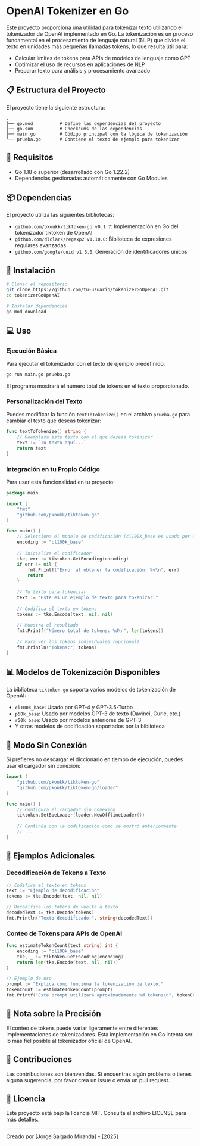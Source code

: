 # OpenAI Tokenizer en Go

Este proyecto proporciona una utilidad para tokenizar texto utilizando el tokenizador de OpenAI implementado en Go. La tokenización es un proceso fundamental en el procesamiento de lenguaje natural (NLP) que divide el texto en unidades más pequeñas llamadas tokens, lo que resulta útil para:

- Calcular límites de tokens para APIs de modelos de lenguaje como GPT
- Optimizar el uso de recursos en aplicaciones de NLP
- Preparar texto para análisis y procesamiento avanzado

## 📋 Estructura del Proyecto

El proyecto tiene la siguiente estructura:

```
.
├── go.mod          # Define las dependencias del proyecto
├── go.sum          # Checksums de las dependencias
├── main.go         # Código principal con la lógica de tokenización
└── prueba.go       # Contiene el texto de ejemplo para tokenizar
```

## 🔧 Requisitos

- Go 1.18 o superior (desarrollado con Go 1.22.2)
- Dependencias gestionadas automáticamente con Go Modules

## 📦 Dependencias

El proyecto utiliza las siguientes bibliotecas:

- `github.com/pkoukk/tiktoken-go v0.1.7`: Implementación en Go del tokenizador tiktoken de OpenAI
- `github.com/dlclark/regexp2 v1.10.0`: Biblioteca de expresiones regulares avanzadas
- `github.com/google/uuid v1.3.0`: Generación de identificadores únicos

## 🚀 Instalación

```bash
# Clonar el repositorio
git clone https://github.com/tu-usuario/tokenizerGoOpenAI.git
cd tokenizerGoOpenAI

# Instalar dependencias
go mod download
```

## 💻 Uso

### Ejecución Básica

Para ejecutar el tokenizador con el texto de ejemplo predefinido:

```bash
go run main.go prueba.go
```

El programa mostrará el número total de tokens en el texto proporcionado.

### Personalización del Texto

Puedes modificar la función `textToTokenize()` en el archivo `prueba.go` para cambiar el texto que deseas tokenizar:

```go
func textToTokenize() string {
    // Reemplaza este texto con el que deseas tokenizar
    text := `Tu texto aquí...`
    return text
}
```

### Integración en tu Propio Código

Para usar esta funcionalidad en tu proyecto:

```go
package main

import (
    "fmt"
    "github.com/pkoukk/tiktoken-go"
)

func main() {
    // Selecciona el modelo de codificación (cl100k_base es usado por GPT-4, GPT-3.5-Turbo)
    encoding := "cl100k_base"
    
    // Inicializa el codificador
    tke, err := tiktoken.GetEncoding(encoding)
    if err != nil {
        fmt.Printf("Error al obtener la codificación: %v\n", err)
        return
    }
    
    // Tu texto para tokenizar
    text := "Este es un ejemplo de texto para tokenizar."
    
    // Codifica el texto en tokens
    tokens := tke.Encode(text, nil, nil)
    
    // Muestra el resultado
    fmt.Printf("Número total de tokens: %d\n", len(tokens))
    
    // Para ver los tokens individuales (opcional)
    fmt.Println("Tokens:", tokens)
}
```

## 📊 Modelos de Tokenización Disponibles

La biblioteca `tiktoken-go` soporta varios modelos de tokenización de OpenAI:

- `cl100k_base`: Usado por GPT-4 y GPT-3.5-Turbo
- `p50k_base`: Usado por modelos GPT-3 de texto (Davinci, Curie, etc.)
- `r50k_base`: Usado por modelos anteriores de GPT-3
- Y otros modelos de codificación soportados por la biblioteca

## 🔄 Modo Sin Conexión

Si prefieres no descargar el diccionario en tiempo de ejecución, puedes usar el cargador sin conexión:

```go
import (
    "github.com/pkoukk/tiktoken-go"
    "github.com/pkoukk/tiktoken-go/loader"
)

func main() {
    // Configura el cargador sin conexión
    tiktoken.SetBpeLoader(loader.NewOfflineLoader())
    
    // Continúa con la codificación como se mostró anteriormente
    // ...
}
```

## 🧪 Ejemplos Adicionales

### Decodificación de Tokens a Texto

```go
// Codifica el texto en tokens
text := "Ejemplo de decodificación"
tokens := tke.Encode(text, nil, nil)

// Decodifica los tokens de vuelta a texto
decodedText := tke.Decode(tokens)
fmt.Println("Texto decodificado:", string(decodedText))
```

### Conteo de Tokens para APIs de OpenAI

```go
func estimateTokenCount(text string) int {
    encoding := "cl100k_base"
    tke, _ := tiktoken.GetEncoding(encoding)
    return len(tke.Encode(text, nil, nil))
}

// Ejemplo de uso
prompt := "Explica cómo funciona la tokenización de texto."
tokenCount := estimateTokenCount(prompt)
fmt.Printf("Este prompt utilizará aproximadamente %d tokens\n", tokenCount)
```

## 📝 Nota sobre la Precisión

El conteo de tokens puede variar ligeramente entre diferentes implementaciones de tokenizadores. Esta implementación en Go intenta ser lo más fiel posible al tokenizador oficial de OpenAI.

## 🤝 Contribuciones

Las contribuciones son bienvenidas. Si encuentras algún problema o tienes alguna sugerencia, por favor crea un issue o envía un pull request.

## 📄 Licencia

Este proyecto está bajo la licencia MIT. Consulta el archivo LICENSE para más detalles.

---

Creado por [Jorge Salgado Miranda] - [2025]
